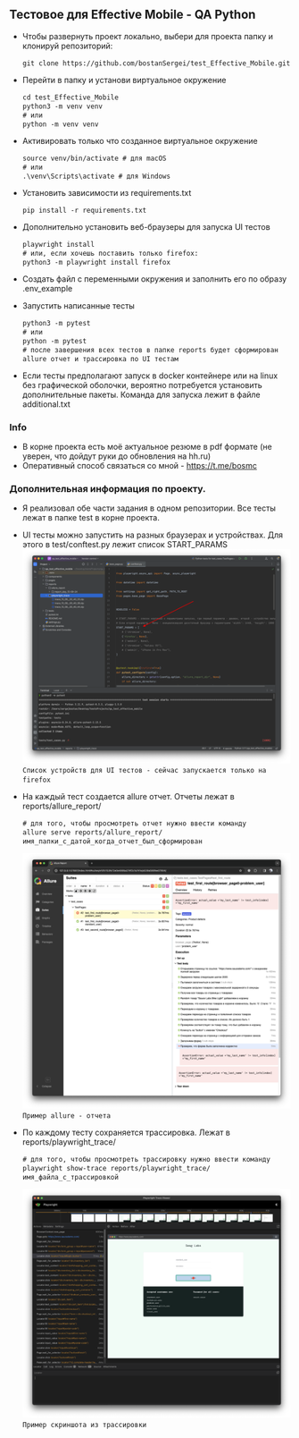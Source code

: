 ## Тестовое для Effective Mobile - QA Python

* Чтобы развернуть проект локально, выбери для проекта папку и клонируй репозиторий:
  ```shell
  git clone https://github.com/bostanSergei/test_Effective_Mobile.git
  ```
  
* Перейти в папку и установи виртуальное окружение
  ```shell
  cd test_Effective_Mobile
  python3 -m venv venv
  # или
  python -m venv venv
  ```

* Активировать только что созданное виртуальное окружение
  ```shell
  source venv/bin/activate # для macOS
  # или
  .\venv\Scripts\activate # для Windows
  ```

* Установить зависимости из requirements.txt
  ```shell
  pip install -r requirements.txt
  ```

* Дополнительно установить веб-браузеры для запуска UI тестов
  ```shell
  playwright install
  # или, если хочешь поставить только firefox:
  python3 -m playwright install firefox
  ```

* Создать файл с переменными окружения и заполнить его по образу .env_example
* Запустить написанные тесты
  ```shell
  python3 -m pytest
  # или
  python -m pytest
  # после завершения всех тестов в папке reports будет сформирован allure отчет и трассировка по UI тестам
  ```
  
* Если тесты предполагают запуск в docker контейнере или на linux без графической оболочки, вероятно потребуется установить дополнительные пакеты. Команда для запуска лежит в файле additional.txt

### Info

* В корне проекта есть моё актуальное резюме в pdf формате (не уверен, что дойдут руки до обновления на hh.ru)
* Оперативный способ связаться со мной - https://t.me/bosmc

### Дополнительная информация по проекту.

* Я реализовал обе части задания в одном репозитории. Все тесты лежат в папке test в корне проекта.
* UI тесты можно запустить на разных браузерах и устройствах. Для этого в test/conftest.py лежит список START_PARAMS
  ![](images/image_1.png "Список устройств для UI тестов")\
  `Список устройств для UI тестов - сейчас запускается только на firefox`

* На каждый тест создается allure отчет. Отчеты лежат в reports/allure_report/
  ```shell
  # для того, чтобы просмотреть отчет нужно ввести команду
  allure serve reports/allure_report/имя_папки_с_датой_когда_отчет_был_сформирован
  ```
  
  ![](images/image_2.png "Пример allure - отчета")\
  `Пример allure - отчета`

* По каждому тесту сохраняется трассировка. Лежат в reports/playwright_trace/
  ```shell
  # для того, чтобы просмотреть трассировку нужно ввести команду
  playwright show-trace reports/playwright_trace/имя_файла_с_трассировкой
  ```

  ![](images/image_3.png "Пример скриншота из трассировки")\
  `Пример скриншота из трассировки`
